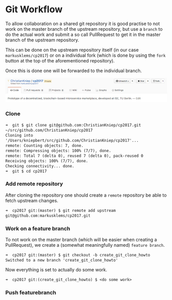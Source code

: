 # Git Workflow

To allow collaboration on a shared git repository it is good practise to not work on the master branch of the upstream repository, but use a `branch` to do the actual work and submit a so call PullRequest to get it in the master branch of the upstream repository.

This can be done on the upstream repository itself (in our case `markusklems/cp2017`) or on a individual fork (which is done by using the `fork` button at the top of the aforementioned repository).

Once this is done one will be forwarded to the individual branch.

![](pics/git_fork.png)

### Clone
```
➜  git $ git clone git@github.com:ChristianKniep/cp2017.git ~/src/github.com/ChristianKniep/cp2017
Cloning into '/Users/kniepbert/src/github.com/ChristianKniep/cp2017'...
remote: Counting objects: 7, done.
remote: Compressing objects: 100% (7/7), done.
remote: Total 7 (delta 0), reused 7 (delta 0), pack-reused 0
Receiving objects: 100% (7/7), done.
Checking connectivity... done.
➜  git $ cd cp2017
```
### Add remote repository

After cloning the repository one should create a `remote` repository be able to fetch upstream changes.

```
➜  cp2017 git:(master) $ git remote add upstream git@github.com:markusklems/cp2017.git
```

### Work on a feature branch

To not work on the master branch (which will be easier when creating a PullRequest), we create a (somewhat meaningfully named) `feature branch`.

```
➜  cp2017 git:(master) $ git checkout -b create_git_clone_howto 
Switched to a new branch 'create_git_clone_howto'
```
Now everything is set to actually do some work.

```
➜  cp2017 git:(create_git_clone_howto) $ <do some work>
```

### Push featurebranch 

### 